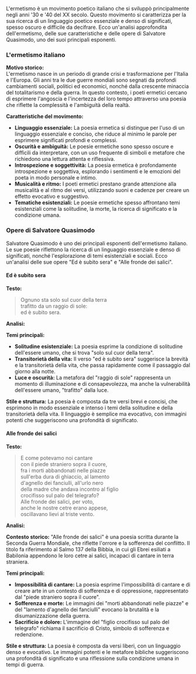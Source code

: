 L'ermetismo è un movimento poetico italiano che si sviluppò principalmente negli anni '30 e '40 del XX secolo. Questo movimento si caratterizza per la sua ricerca di un linguaggio poetico essenziale e denso di significati, spesso oscuro e difficile da decifrare. Ecco un'analisi approfondita dell'ermetismo, delle sue caratteristiche e delle opere di Salvatore Quasimodo, uno dei suoi principali esponenti.

  

### L'ermetismo italiano

  

**Motivo storico:**  
L'ermetismo nasce in un periodo di grande crisi e trasformazione per l'Italia e l'Europa. Gli anni tra le due guerre mondiali sono segnati da profondi cambiamenti sociali, politici ed economici, nonché dalla crescente minaccia del totalitarismo e della guerra. In questo contesto, i poeti ermetici cercano di esprimere l'angoscia e l'incertezza del loro tempo attraverso una poesia che riflette la complessità e l'ambiguità della realtà.

  

**Caratteristiche del movimento:**

  

- **Linguaggio essenziale:** La poesia ermetica si distingue per l'uso di un linguaggio essenziale e conciso, che riduce al minimo le parole per esprimere significati profondi e complessi.
- **Oscurità e ambiguità:** Le poesie ermetiche sono spesso oscure e difficili da interpretare, con un uso frequente di simboli e metafore che richiedono una lettura attenta e riflessiva.
- **Introspezione e soggettività:** La poesia ermetica è profondamente introspezione e soggettiva, esplorando i sentimenti e le emozioni del poeta in modo personale e intimo.
- **Musicalità e ritmo:** I poeti ermetici prestano grande attenzione alla musicalità e al ritmo dei versi, utilizzando suoni e cadenze per creare un effetto evocativo e suggestivo.
- **Tematiche esistenziali:** Le poesie ermetiche spesso affrontano temi esistenziali come la solitudine, la morte, la ricerca di significato e la condizione umana.

  

### Opere di Salvatore Quasimodo

  

Salvatore Quasimodo è uno dei principali esponenti dell'ermetismo italiano. Le sue poesie riflettono la ricerca di un linguaggio essenziale e denso di significati, nonché l'esplorazione di temi esistenziali e sociali. Ecco un'analisi delle sue opere "Ed è subito sera" e "Alle fronde dei salici".

  

#### Ed è subito sera

  

**Testo:**

  

> Ognuno sta solo sul cuor della terra  
> trafitto da un raggio di sole:  
> ed è subito sera.

**Analisi:**

  

**Temi principali:**

  

- **Solitudine esistenziale:** La poesia esprime la condizione di solitudine dell'essere umano, che si trova "solo sul cuor della terra".
- **Transitorietà della vita:** Il verso "ed è subito sera" suggerisce la brevità e la transitorietà della vita, che passa rapidamente come il passaggio dal giorno alla notte.
- **Luce e oscurità:** La metafora del "raggio di sole" rappresenta un momento di illuminazione e di consapevolezza, ma anche la vulnerabilità dell'essere umano, "trafitto" dalla luce.

  

**Stile e struttura:** La poesia è composta da tre versi brevi e concisi, che esprimono in modo essenziale e intenso i temi della solitudine e della transitorietà della vita. Il linguaggio è semplice ma evocativo, con immagini potenti che suggeriscono una profondità di significato.

  

#### Alle fronde dei salici

  

**Testo:**

  

> E come potevamo noi cantare  
> con il piede straniero sopra il cuore,  
> fra i morti abbandonati nelle piazze  
> sull'erba dura di ghiaccio, al lamento  
> d'agnello dei fanciulli, all'urlo nero  
> della madre che andava incontro al figlio  
> crocifisso sul palo del telegrafo?  
> Alle fronde dei salici, per voto,  
> anche le nostre cetre erano appese,  
> oscillavano lievi al triste vento.

**Analisi:**

  

**Contesto storico:** "Alle fronde dei salici" è una poesia scritta durante la Seconda Guerra Mondiale, che riflette l'orrore e la sofferenza del conflitto. Il titolo fa riferimento al Salmo 137 della Bibbia, in cui gli Ebrei esiliati a Babilonia appendono le loro cetre ai salici, incapaci di cantare in terra straniera.

  

**Temi principali:**

  

- **Impossibilità di cantare:** La poesia esprime l'impossibilità di cantare e di creare arte in un contesto di sofferenza e di oppressione, rappresentato dal "piede straniero sopra il cuore".
- **Sofferenza e morte:** Le immagini dei "morti abbandonati nelle piazze" e del "lamento d'agnello dei fanciulli" evocano la brutalità e la disumanizzazione della guerra.
- **Sacrificio e dolore:** L'immagine del "figlio crocifisso sul palo del telegrafo" richiama il sacrificio di Cristo, simbolo di sofferenza e redenzione.

  

**Stile e struttura:** La poesia è composta da versi liberi, con un linguaggio denso e evocativo. Le immagini potenti e le metafore bibliche suggeriscono una profondità di significato e una riflessione sulla condizione umana in tempi di guerra.